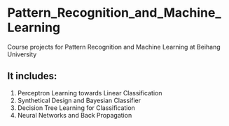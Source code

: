 # Pattern_Recognition_and_Machine_Learning
Course projects for Pattern Recognition and Machine Learning at Beihang University

## It includes:
1. Perceptron Learning towards Linear Classification
2. Synthetical Design and Bayesian Classifier
3. Decision Tree Learning for Classification
4. Neural Networks and Back Propagation